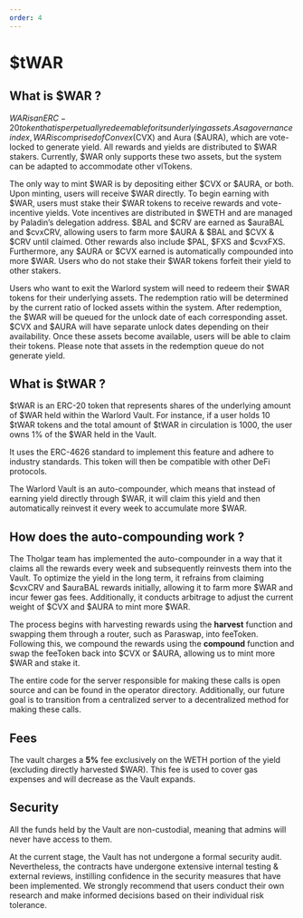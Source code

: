 ```yaml
---
order: 4
---
```


# $tWAR

## What is $WAR ?

$WAR is an ERC-20 token that is perpetually redeemable for its underlying assets. As a governance index, WAR is comprised of Convex ($CVX) and Aura ($AURA), which are vote-locked to generate yield. All rewards and yields are distributed to $WAR stakers. Currently, $WAR only supports these two assets, but the system can be adapted to accommodate other vlTokens.

The only way to mint $WAR is by depositing either $CVX or $AURA, or both. Upon minting, users will receive $WAR directly. To begin earning with $WAR, users must stake their $WAR tokens to receive rewards and vote-incentive yields. Vote incentives are distributed in $WETH and are managed by Paladin’s delegation address. $BAL and $CRV are earned as $auraBAL and $cvxCRV, allowing users to farm more $AURA & $BAL and $CVX & $CRV until claimed. Other rewards also include $PAL, $FXS and $cvxFXS. Furthermore, any $AURA or $CVX earned is automatically compounded into more $WAR. Users who do not stake their $WAR tokens forfeit their yield to other stakers.

Users who want to exit the Warlord system will need to redeem their $WAR tokens for their underlying assets. The redemption ratio will be determined by the current ratio of locked assets within the system. After redemption, the $WAR will be queued for the unlock date of each corresponding asset. $CVX and $AURA will have separate unlock dates depending on their availability. Once these assets become available, users will be able to claim their tokens. Please note that assets in the redemption queue do not generate yield.

## What is $tWAR ?

$tWAR is an ERC-20 token that represents shares of the underlying amount of $WAR held within the Warlord Vault. For instance, if a user holds 10 $tWAR tokens and the total amount of $tWAR in circulation is 1000, the user owns 1% of the $WAR held in the Vault.

It uses the ERC-4626 standard to implement this feature and adhere to industry standards. This token will then be compatible with other DeFi protocols.

The Warlord Vault is an auto-compounder, which means that instead of earning yield directly through $WAR, it will claim this yield and then automatically reinvest it every week to accumulate more $WAR.

## How does the auto-compounding work ?

The Tholgar team has implemented the auto-compounder in a way that it claims all the rewards every week and subsequently reinvests them into the Vault. To optimize the yield in the long term, it refrains from claiming $cvxCRV and $auraBAL rewards initially, allowing it to farm more $WAR and incur fewer gas fees. Additionally, it conducts arbitrage to adjust the current weight of $CVX and $AURA to mint more $WAR.

The process begins with harvesting rewards using the **harvest** function and swapping them through a router, such as Paraswap, into feeToken. Following this, we compound the rewards using the **compound** function and swap the feeToken back into $CVX or $AURA, allowing us to mint more $WAR and stake it.
  
The entire code for the server responsible for making these calls is open source and can be found in the operator directory. Additionally, our future goal is to transition from a centralized server to a decentralized method for making these calls.

## Fees

The vault charges a **5%** fee exclusively on the WETH portion of the yield (excluding directly harvested $WAR). This fee is used to cover gas expenses and will decrease as the Vault expands.

## Security

All the funds held by the Vault are non-custodial, meaning that admins will never have access to them.

At the current stage, the Vault has not undergone a formal security audit. Nevertheless, the contracts have undergone extensive internal testing & external reviews, instilling confidence in the security measures that have been implemented. We strongly recommend that users conduct their own research and make informed decisions based on their individual risk tolerance.
